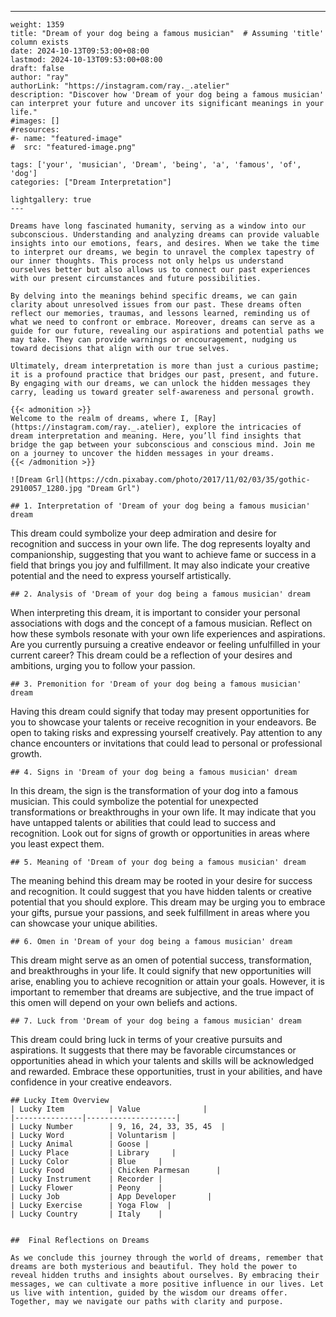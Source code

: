 ---
    weight: 1359
    title: "Dream of your dog being a famous musician"  # Assuming 'title' column exists
    date: 2024-10-13T09:53:00+08:00
    lastmod: 2024-10-13T09:53:00+08:00
    draft: false
    author: "ray"
    authorLink: "https://instagram.com/ray._.atelier"
    description: "Discover how 'Dream of your dog being a famous musician' can interpret your future and uncover its significant meanings in your life."
    #images: []
    #resources:
    #- name: "featured-image"
    #  src: "featured-image.png"
    
    tags: ['your', 'musician', 'Dream', 'being', 'a', 'famous', 'of', 'dog']
    categories: ["Dream Interpretation"]
    
    lightgallery: true
    ---
    
    Dreams have long fascinated humanity, serving as a window into our subconscious. Understanding and analyzing dreams can provide valuable insights into our emotions, fears, and desires. When we take the time to interpret our dreams, we begin to unravel the complex tapestry of our inner thoughts. This process not only helps us understand ourselves better but also allows us to connect our past experiences with our present circumstances and future possibilities.
    
    By delving into the meanings behind specific dreams, we can gain clarity about unresolved issues from our past. These dreams often reflect our memories, traumas, and lessons learned, reminding us of what we need to confront or embrace. Moreover, dreams can serve as a guide for our future, revealing our aspirations and potential paths we may take. They can provide warnings or encouragement, nudging us toward decisions that align with our true selves.
    
    Ultimately, dream interpretation is more than just a curious pastime; it is a profound practice that bridges our past, present, and future. By engaging with our dreams, we can unlock the hidden messages they carry, leading us toward greater self-awareness and personal growth.
    
    {{< admonition >}}
    Welcome to the realm of dreams, where I, [Ray](https://instagram.com/ray._.atelier), explore the intricacies of dream interpretation and meaning. Here, you’ll find insights that bridge the gap between your subconscious and conscious mind. Join me on a journey to uncover the hidden messages in your dreams.
    {{< /admonition >}}
    
    ![Dream Grl](https://cdn.pixabay.com/photo/2017/11/02/03/35/gothic-2910057_1280.jpg "Dream Grl")
    
    ## 1. Interpretation of 'Dream of your dog being a famous musician' dream
    
This dream could symbolize your deep admiration and desire for recognition and success in your own life. The dog represents loyalty and companionship, suggesting that you want to achieve fame or success in a field that brings you joy and fulfillment. It may also indicate your creative potential and the need to express yourself artistically.
    
    ## 2. Analysis of 'Dream of your dog being a famous musician' dream
    
When interpreting this dream, it is important to consider your personal associations with dogs and the concept of a famous musician. Reflect on how these symbols resonate with your own life experiences and aspirations. Are you currently pursuing a creative endeavor or feeling unfulfilled in your current career? This dream could be a reflection of your desires and ambitions, urging you to follow your passion.
    
    ## 3. Premonition for 'Dream of your dog being a famous musician' dream
    
Having this dream could signify that today may present opportunities for you to showcase your talents or receive recognition in your endeavors. Be open to taking risks and expressing yourself creatively. Pay attention to any chance encounters or invitations that could lead to personal or professional growth.
    
    ## 4. Signs in 'Dream of your dog being a famous musician' dream
    
In this dream, the sign is the transformation of your dog into a famous musician. This could symbolize the potential for unexpected transformations or breakthroughs in your own life. It may indicate that you have untapped talents or abilities that could lead to success and recognition. Look out for signs of growth or opportunities in areas where you least expect them.
    
    ## 5. Meaning of 'Dream of your dog being a famous musician' dream
    
The meaning behind this dream may be rooted in your desire for success and recognition. It could suggest that you have hidden talents or creative potential that you should explore. This dream may be urging you to embrace your gifts, pursue your passions, and seek fulfillment in areas where you can showcase your unique abilities.
    
    ## 6. Omen in 'Dream of your dog being a famous musician' dream
    
This dream might serve as an omen of potential success, transformation, and breakthroughs in your life. It could signify that new opportunities will arise, enabling you to achieve recognition or attain your goals. However, it is important to remember that dreams are subjective, and the true impact of this omen will depend on your own beliefs and actions.
    
    ## 7. Luck from 'Dream of your dog being a famous musician' dream
    
This dream could bring luck in terms of your creative pursuits and aspirations. It suggests that there may be favorable circumstances or opportunities ahead in which your talents and skills will be acknowledged and rewarded. Embrace these opportunities, trust in your abilities, and have confidence in your creative endeavors.
    
    ## Lucky Item Overview
    | Lucky Item          | Value              |
    |---------------|--------------------|
    | Lucky Number        | 9, 16, 24, 33, 35, 45  |
    | Lucky Word          | Voluntarism |
    | Lucky Animal        | Goose |
    | Lucky Place         | Library     |
    | Lucky Color         | Blue     |
    | Lucky Food          | Chicken Parmesan      |
    | Lucky Instrument    | Recorder |
    | Lucky Flower        | Peony    |
    | Lucky Job           | App Developer       |
    | Lucky Exercise      | Yoga Flow  |
    | Lucky Country       | Italy    |
    
    
    ##  Final Reflections on Dreams
    
    As we conclude this journey through the world of dreams, remember that dreams are both mysterious and beautiful. They hold the power to reveal hidden truths and insights about ourselves. By embracing their messages, we can cultivate a more positive influence in our lives. Let us live with intention, guided by the wisdom our dreams offer. Together, may we navigate our paths with clarity and purpose.
    